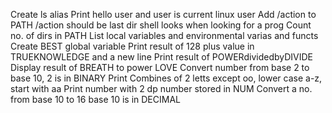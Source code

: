 Create ls alias
Print hello user and user is current linux user
Add /action to PATH /action should be last dir shell looks when looking for a prog
Count no. of dirs in PATH
List local variables and environmental varias and functs
Create BEST global variable
Print result of 128 plus value in TRUEKNOWLEDGE and a new line
Print result of POWERdividedbyDIVIDE
Display result of BREATH to power LOVE
Convert number from base 2 to base 10, 2 is in BINARY
Print Combines of 2 letts except oo, lower case a-z, start with aa
Print number with 2 dp number stored in NUM
Convert a no. from base 10 to 16 base 10 is in DECIMAL
